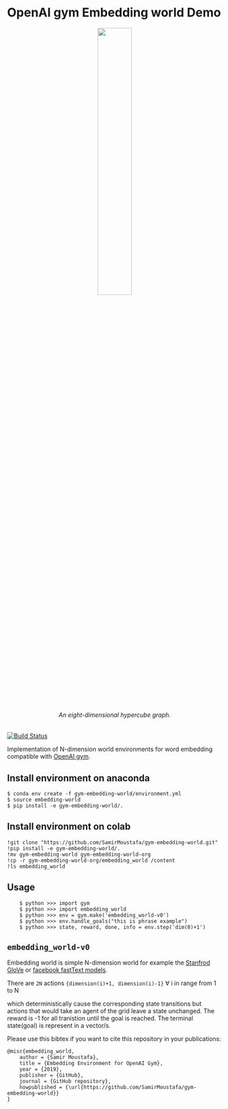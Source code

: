 
OpenAI gym Embedding world Demo
===============================

<div align="center">
  <img width="40%" src="https://raw.githubusercontent.com/SamirMoustafa/gym-embedding-world/master/assets/9-dimensional-hypercube.gif"><br><br>
  <h6>An eight-dimensional hypercube graph.</h6>
</div>

[![Build Status](https://travis-ci.org/SamirMoustafa/gym-embedding-world.svg?branch=master)](https://travis-ci.org/SamirMoustafa/gym-embedding-world)

Implementation of N-dimension world environments for word embedding compatible with [OpenAI gym](https://github.com/openai/gym>).

Install environment on anaconda
-------------------------------

    $ conda env create -f gym-embedding-world/environment.yml
    $ source embedding-world
    $ pip install -e gym-embedding-world/.

Install environment on colab
----------------------------

    !git clone "https://github.com/SamirMoustafa/gym-embedding-world.git"
    !pip install -e gym-embedding-world/.
    !mv gym-embedding-world gym-embedding-world-org
    !cp -r gym-embedding-world-org/embedding_world /content
    !ls embedding_world

Usage
-----

        $ python >>> import gym
        $ python >>> import embedding_world
        $ python >>> env = gym.make('embedding_world-v0')
        $ python >>> env.handle_goals("this is phrase example")
        $ python >>> state, reward, done, info = env.step('dim(0)+1')

``embedding_world-v0``
----------------------

Embedding world is simple N-dimension world for example the [Stanfrod GloVe](https://nlp.stanford.edu/projects/glove/) or [facebook fastText models](https://github.com/facebookresearch/fastText/blob/master/pretrained-vectors.md).

There are `2N` actions `{dimension(i)+1, dimension(i)-1}` ∀ i in range from 1 to N


which deterministically cause the corresponding state transitions
but actions that would take an agent of the grid leave a state unchanged.
The reward is -1 for all tranistion until the goal is reached.
The terminal state(goal) is represent in a vector/s.

Please use this bibtex if you want to cite this repository in your publications:

```
@misc{embedding_world,
    author = {Samir Moustafa},
    title = {Embedding Environment for OpenAI Gym},
    year = {2019},
    publisher = {GitHub},
    journal = {GitHub repository},
    howpublished = {\url{https://github.com/SamirMoustafa/gym-embedding-world}}
}
```

